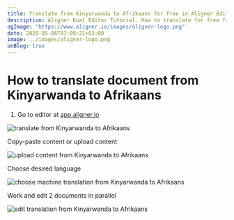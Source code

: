 ```yaml
---
title: Translate from Kinyarwanda to Afrikaans for free in Aligner Editor
description: Aligner Dual Editor Tutorial. How to translate for free from Kinyarwanda to Afrikaans. Aligner is multilingual document management platform. 
ogImage: "https://www.aligner.io/images/aligner-logo.png"
date: 2020-05-06T07:09:21+03:00
image: ../images/aligner-logo.png
onBlog: true
---
```


# How to translate document from Kinyarwanda to Afrikaans

1. Go to editor at [app.aligner.io](https://app.aligner.io "Aligner App web page")

![translate from Kinyarwanda to Afrikaans](../aligner-blank-editor.png "translate from Kinyarwanda to Afrikaans")

Copy-paste content or upload content

![upload content from Kinyarwanda to Afrikaans](../aligner-uploaded-document.png "upload content from Kinyarwanda to Afrikaans")

Choose desired language

![choose machine translation from Kinyarwanda to Afrikaans](../aligner-language-dropdown.png "choose machine translation from Kinyarwanda to Afrikaans")

Work and edit 2 documents in parallel

![edit translation from Kinyarwanda to Afrikaans](../aligner-double-sitded-editor.png "edit translation from Kinyarwanda to Afrikaans")

